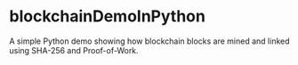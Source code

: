 # blockchainDemoInPython
A simple Python demo showing how blockchain blocks are mined and linked using SHA-256 and Proof-of-Work.
